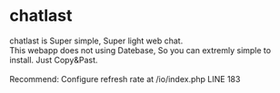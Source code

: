 # chatlast
chatlast is Super simple, Super light web chat.<br>
This webapp does not using Datebase, So you can extremly simple to install. Just Copy&Past.<br><br>
Recommend: Configure refresh rate at /io/index.php LINE 183
